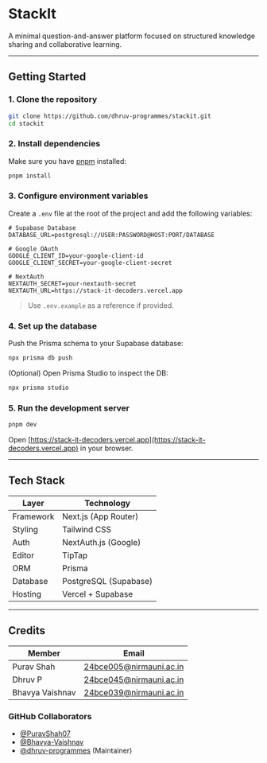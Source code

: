 # StackIt

A minimal question-and-answer platform focused on structured knowledge sharing and collaborative learning.

---

## Getting Started

### 1. Clone the repository

```bash
git clone https://github.com/dhruv-programmes/stackit.git
cd stackit
```

### 2. Install dependencies

Make sure you have [pnpm](https://pnpm.io/) installed:

```bash
pnpm install
```

### 3. Configure environment variables

Create a `.env` file at the root of the project and add the following variables:

```
# Supabase Database
DATABASE_URL=postgresql://USER:PASSWORD@HOST:PORT/DATABASE

# Google OAuth
GOOGLE_CLIENT_ID=your-google-client-id
GOOGLE_CLIENT_SECRET=your-google-client-secret

# NextAuth
NEXTAUTH_SECRET=your-nextauth-secret
NEXTAUTH_URL=https://stack-it-decoders.vercel.app
```

> Use `.env.example` as a reference if provided.

### 4. Set up the database

Push the Prisma schema to your Supabase database:

```bash
npx prisma db push
```

(Optional) Open Prisma Studio to inspect the DB:

```bash
npx prisma studio
```

### 5. Run the development server

```bash
pnpm dev
```

Open [https://stack-it-decoders.vercel.app](https://stack-it-decoders.vercel.app) in your browser.

---

## Tech Stack

| Layer       | Technology            |
|-------------|------------------------|
| Framework   | Next.js (App Router)   |
| Styling     | Tailwind CSS           |
| Auth        | NextAuth.js (Google)   |
| Editor      | TipTap                 |
| ORM         | Prisma                 |
| Database    | PostgreSQL (Supabase)  |
| Hosting     | Vercel + Supabase      |

---

## Credits

| Member          | Email                       |
|-----------------|-----------------------------|
| Purav Shah      | 24bce005@nirmauni.ac.in     |
| Dhruv P         | 24bce045@nirmauni.ac.in     |
| Bhavya Vaishnav | 24bce039@nirmauni.ac.in     |

### GitHub Collaborators

- [@PuravShah07](https://github.com/PuravShah07)
- [@Bhavya-Vaishnav](https://github.com/Bhavya-Vaishnav)
- [@dhruv-programmes](https://github.com/dhruv-programmes) (Maintainer)
